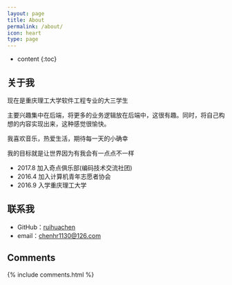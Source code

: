 ```yaml
---
layout: page
title: About
permalink: /about/
icon: heart
type: page
---
```


* content
{:toc}

## 关于我

现在是重庆理工大学软件工程专业的大三学生

主要兴趣集中在后端，将更多的业务逻辑放在后端中，这很有趣。同时，将自己构想的内容实现出来，这种感觉很愉快。

我喜欢音乐，热爱生活，期待每一天的小确幸

我的目标就是让世界因为有我会有一点点不一样


* 2017.8 加入奇点俱乐部(编码技术交流社团)
* 2016.4 加入计算机青年志愿者协会
* 2016.9 入学重庆理工大学

## 联系我

* GitHub：[ruihuachen](https://github.com/ruihuachen)
* email：chenhr1130@126.com

## Comments

{% include comments.html %}
